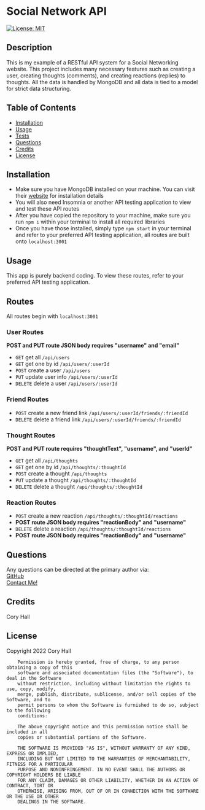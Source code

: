   # Social Network API

  [![License: MIT](https://img.shields.io/badge/License-MIT-yellow.svg)](https://opensource.org/licenses/MIT)
  ## Description
  This is my example of a RESTful API system for a Social Networking website. This project includes many necessary features such as creating a user, creating thoughts (comments), and creating reactions (replies) to thoughts. All the data is handled by MongoDB and all data is tied to a model for strict data structuring.

  ## Table of Contents
  - [Installation](#installation)
  - [Usage](#usage)
  - [Tests](#tests)
  - [Questions](#questions)
  - [Credits](#credits)
  - [License](#license)

  ## Installation
  * Make sure you have MongoDB installed on your machine. You can visit their [website](https://www.mongodb.com/docs/manual/installation/) for installation details
  * You will also need Insomnia or another API testing application to view and test these API routes
  * After you have copied the repository to your machine, make sure you run `npm i` within your terminal to install all required libraries
  * Once you have those installed, simply type `npm start` in your terminal and refer to your preferred API testing application, all routes are built onto `localhost:3001`

  ## Usage
  This app is purely backend coding. To view these routes, refer to your preferred API testing application.

  ## Routes
  All routes begin with `localhost:3001`
  ### User Routes
  <b>POST and PUT route JSON body requires "username" and "email"</b>
  * `GET` get all `/api/users`
  * `GET` get one by id `/api/users/:userId`
  * `POST` create a user `/api/users`
  * `PUT` update user info `/api/users/:userId`
  * `DELETE` delete a user `/api/users/:userId`

  ### Friend Routes
  * `POST` create a new friend link `/api/users/:userId/friends/:friendId`
  * `DELETE` delete a friend link `/api/users/:userId/friends/:friendId`

  ### Thought Routes
  <b>POST and PUT route requires "thoughtText", "username", and "userId"</b>
  * `GET` get all `/api/thoughts`
  * `GET` get one by id `/api/thoughts/:thoughtId`
  * `POST` create a thought `/api/thoughts`
  * `PUT` update a thought `/api/thoughts/:thoughtId`
  * `DELETE` delete a thought `/api/thoughts/:thoughtId`

  ### Reaction Routes

  * `POST` create a new reaction `/api/thoughts/:thoughtId/reactions`<br>
  * <b>POST route JSON body requires "reactionBody" and "username"</b>
  * `DELETE` delete a reaction `/api/thoughts/:thoughtId/reactions`
  * <b>POST route JSON body requires "reactionBody" and "username"</b>

  ## Questions
  Any questions can be directed at the primary author via: <br>
  [GitHub](https://github.com/cory-hall) <br>
  [Contact Me!](mailto:cory.c.hall@gmail.com)

  ## Credits
  Cory Hall

  ## License
  Copyright 2022 Cory Hall

        Permission is hereby granted, free of charge, to any person obtaining a copy of this 
        software and associated documentation files (the "Software"), to deal in the Software 
        without restriction, including without limitation the rights to use, copy, modify, 
        merge, publish, distribute, sublicense, and/or sell copies of the Software, and to 
        permit persons to whom the Software is furnished to do so, subject to the following 
        conditions:
        
        The above copyright notice and this permission notice shall be included in all 
        copies or substantial portions of the Software.
        
        THE SOFTWARE IS PROVIDED "AS IS", WITHOUT WARRANTY OF ANY KIND, EXPRESS OR IMPLIED, 
        INCLUDING BUT NOT LIMITED TO THE WARRANTIES OF MERCHANTABILITY, FITNESS FOR A PARTICULAR 
        PURPOSE AND NONINFRINGEMENT. IN NO EVENT SHALL THE AUTHORS OR COPYRIGHT HOLDERS BE LIABLE 
        FOR ANY CLAIM, DAMAGES OR OTHER LIABILITY, WHETHER IN AN ACTION OF CONTRACT, TORT OR 
        OTHERWISE, ARISING FROM, OUT OF OR IN CONNECTION WITH THE SOFTWARE OR THE USE OR OTHER 
        DEALINGS IN THE SOFTWARE.